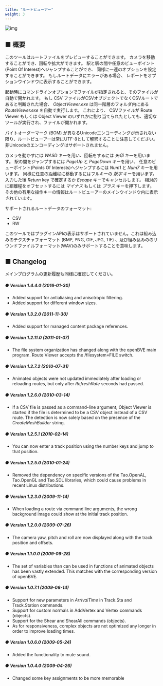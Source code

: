 ```yaml
---
title: "ルートビューアー"
weight: 3
---
```

![img](/images/tool_routeviewer_screenshot_1.png)

## ■ 概要

このツールはルートファイルをプレビューすることができます。 カメラを移動することができ、回転や拡大ができます。 駅と駅の間や任意のビューポイント(Point Of Interest)へジャンプすることができ、  同様に一連のオプションを設定することができます。 もしルートデータにエラーがある場合、 レポートをオプションウインドウに表示することができます。

起動時にコマンドラインオプションでファイルが指定されると、そのファイルが自動で開かれます。 もし CSV ファイルがCSVオブジェクトでなくCSVルートであると判断された場合、 *ObjectViewer.exe* は同一階層のフォルダ内にある *RouteViewer.exe* を自動で実行します。 これにより、 CSVファイルが  Route Viewer もしくは Object Viewer のいずれかに割り当てられたとしても、適切なツールが実行され、ファイルが開かれます。

バイトオーダーマーク (BOM) が異なるUnicodeエンコーディングが示されない限り、ルートビューアーは常にUTF-8として解釈することに注意してください。非Unicodeのエンコーディングはサポートされません。

カメラを動かすには *WASD* キーを用い、回転をするには *矢印* キーを用います。 駅の間をジャンプするには *PageUp* と *PageDown* キーを用い、 任意のビューポイント(Points Of Interests)へジャンプするには *Num1* と *Num7* キーを用います。 同様に任意の距離程に移動するにはフルキーの *数字* キーを用います。 入力した後 *Return* key で確定するか *Escape* キーでキャンセルします。 相対的に距離程をオフセットするには *マイナス* もしくは *プラス* キーを押下します。 その他の有用な操作キーの情報はルートビューアーのメインウインドウ内に表示されています。

サポートされるルートデータのフォーマット:

- CSV
- RW

このツールではプラグインAPIの表示はサポートされていません。これは組み込みのテクスチャフォーマット (BMP, PNG, GIF, JPG, TIF) 、及び組み込みののサウンドファイルフォーマット(WAV)のみサポートすることを意味します。

## ■ Changelog

メインプログラムの更新履歴も同様に確認してください。

##### ● Version 1.4.4.0 (2016-01-30)

- Added support for antialiasing and anisotropic filtering.
- Added support for different window sizes. 

##### ● Version 1.3.2.0 (2011-11-30)

- Added support for managed content package references.

##### ● Version 1.2.11.0 (2011-01-07)

- The file system organization has changed along with the openBVE main program. Route Viewer accepts the /filesystem=FILE switch.

##### ● Version 1.2.7.2 (2010-07-31)

- Animated objects were not updated immediately after loading or reloading routes, but only after *RefreshRate* seconds had passed.

##### ● Version 1.2.6.0 (2010-03-14)

- If a CSV file is passed as a command-line argument, Object Viewer is started if the file is determined to be a CSV object instead of a CSV route. The detection is now solely based on the presence of the *CreateMeshBuilder* string.

##### ● Version 1.2.5.1 (2010-02-14)

- You can now enter a track position using the number keys and jump to that position.

##### ● Version 1.2.5.0 (2010-01-24)

- Removed the dependency on specific versions of the Tao.OpenAL, Tao.OpenGL and Tao.SDL libraries, which could cause problems in recent Linux distributions.

##### ● Version 1.2.3.0 (2009-11-14)

- When loading a route via command line arguments, the wrong background image could show at the initial track position.

##### ● Version 1.2.0.0 (2009-07-26)

- The camera yaw, pitch and roll are now displayed along with the track position and offsets.

##### ● Version 1.1.0.0 (2009-06-28)

- The set of variables than can be used in functions of animated objects has been vastly extended. This matches with the corresponding version of openBVE.

##### ● Version 1.0.7.1 (2009-06-14)

- Support for new parameters in *ArrivalTime* in Track.Sta and Track.Station commands.
- Support for custom normals in AddVertex and Vertex commands (objects).
- Support for the Shear and ShearAll commands (objects).  
- As for responsiveness, complex objects are not optimized any longer in order to improve loading times.

##### ● Version 1.0.6.0 (2009-05-24)

- Added the functionality to mute sound.  

##### ● Version 1.0.4.0 (2009-04-26)

- Changed some key assignments to be more memorable  
